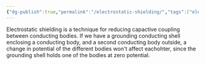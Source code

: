 ```yaml
---
{"dg-publish":true,"permalink":"/electrostatic-shielding/","tags":["elektromagnetiskfältteori"]}
---
```


Electrostatic shielding is a technique for reducing capactive coupling between conducting bodies. If we have a grounding conducting shell enclosing a conducting body, and a second conducting body outside, a change in potential of the different bodies won't affect eachohter, since the grounding shell holds one of the bodies at zero potential.